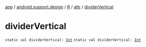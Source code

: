 [app](../../../index.md) / [android.support.design](../../index.md) / [R](../index.md) / [attr](index.md) / [dividerVertical](.)

# dividerVertical

`static val dividerVertical: `[`Int`](https://kotlinlang.org/api/latest/jvm/stdlib/kotlin/-int/index.html)
`static val dividerVertical: `[`Int`](https://kotlinlang.org/api/latest/jvm/stdlib/kotlin/-int/index.html)